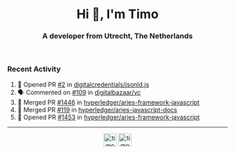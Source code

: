 <h1 align="center">Hi 👋, I'm Timo</h1>
<h3 align="center">A developer from Utrecht, The Netherlands</h3>
<br/>
<!-- https://github.com/rahuldkjain/github-profile-readme-generator --!>

<!--  <p align="left"><img src="https://github-readme-stats.vercel.app/api?username=timoglastra&show_icons=true&count_private=true&" alt="timoglastra" /></p> --!>

<!--
Github language stats
<p align="left"><img src="https://github-readme-stats.vercel.app/api/top-langs/?username=timoglastra&layout=compact" alt="timoglastra" /><p>
-->

<!-- Codestats language stats -->
<!-- <p align="left"><img src="https://codestats-readme.vercel.app/api/top-langs/?username=timoglastra&layout=compact&language_count=12" alt="timoglastra" /><p>    --!>
  
<h3>Recent Activity</h3>

<!--START_SECTION:activity-->
1. 💪 Opened PR [#2](https://github.com/digitalcredentials/jsonld.js/pull/2) in [digitalcredentials/jsonld.js](https://github.com/digitalcredentials/jsonld.js)
2. 🗣 Commented on [#109](https://github.com/digitalbazaar/vc/issues/109) in [digitalbazaar/vc](https://github.com/digitalbazaar/vc)
3. 🎉 Merged PR [#1446](https://github.com/hyperledger/aries-framework-javascript/pull/1446) in [hyperledger/aries-framework-javascript](https://github.com/hyperledger/aries-framework-javascript)
4. 🎉 Merged PR [#119](https://github.com/hyperledger/aries-javascript-docs/pull/119) in [hyperledger/aries-javascript-docs](https://github.com/hyperledger/aries-javascript-docs)
5. 💪 Opened PR [#1453](https://github.com/hyperledger/aries-framework-javascript/pull/1453) in [hyperledger/aries-framework-javascript](https://github.com/hyperledger/aries-framework-javascript)
<!--END_SECTION:activity-->

---

<p align="center">
<a href="https://twitter.com/timoglastra" target="blank"><img align="center" src="https://cdn.jsdelivr.net/npm/simple-icons@3.0.1/icons/twitter.svg" alt="timoglastra" height="30" width="30" /></a>
<a href="https://linkedin.com/in/timoglastra" target="blank"><img align="center" src="https://cdn.jsdelivr.net/npm/simple-icons@3.0.1/icons/linkedin.svg" alt="timoglastra" height="30" width="30" /></a>
</p>



